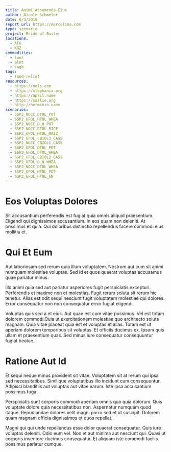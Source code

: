 ```yaml
---
title: Animi Assumenda Eius
author: Nicole Schmeler
date: 6/3/2016
report url: https://marcelino.com
type: scenario
project: Bride of Buster
locations:
  - AFG
  - KGZ
commodities:
  - tool
  - plnt
  - sugb
tags:
  - food-relief
resources:
  - https://nels.com
  - https://stephania.org
  - https://april.name
  - https://sallie.org
  - http://herminio.name
scenarios:
  - SSP2_NOCC_DTOL_POT
  - SSP2_GFDL_HTOL_WHEA
  - SSP2_NOCC_D_H_POT
  - SSP2_NOCC_DTOL_RICE
  - SSP2_GFDL_HTOL_MAIZ
  - SSP2_GFDL_CBIOL3_CASS
  - SSP2_NOCC_CBIOL1_CASS
  - SSP2_GFDL_DTOL_POT
  - SSP2_GFDL_DTOL_WHEA
  - SSP2_GFDL_CBIOL2_CASS
  - SSP2_GFDL_D_H_WHEA
  - SSP2_NOCC_DTOL_WHEA
  - SSP2_GFDL_HTOL_POT
  - SSP2_GFDL_HTOL_GN
---
```

# Eos Voluptas Dolores
Sit accusantium perferendis est fugiat quia omnis aliquid praesentium. Eligendi qui dignissimos accusantium. In eos quam non deleniti. At possimus et quia. Qui doloribus distinctio repellendus facere commodi eius mollitia et.

# Qui Et Eum
Aut laboriosam sed rerum quia illum voluptatem. Nostrum aut cum sit animi numquam molestiae voluptas. Sed id et quos quaerat voluptas accusamus quae pariatur minus.
 Illo animi quia sed aut pariatur asperiores fugit perspiciatis excepturi. Perferendis et maxime non et molestias. Fugit rerum soluta sit rerum hic tenetur. Alias est odit sequi nesciunt fugit voluptatem molestiae qui dolores. Error consequatur non non consequatur error fugiat eligendi.
 Voluptas quis sed a et eius. Aut quae est cum vitae possimus. Vel est totam dolorem commodi.Quia ut exercitationem molestiae quo architecto soluta magnam. Quia vitae placeat quia est et voluptas et alias. Totam est ut aperiam dolorem temporibus sit voluptas. Et officiis ducimus ex. Ipsum quis ullam et praesentium quas. Sed minus iure consequatur consequuntur fugiat beatae.

# Ratione Aut Id
Et sequi neque minus provident sit vitae. Voluptatem sit at rerum qui ipsa sed necessitatibus. Similique voluptatibus illo incidunt cum consequuntur. Adipisci blanditiis aut voluptas aut vitae earum. Iste ipsa accusantium possimus fuga.
 Perspiciatis sunt corporis commodi aperiam omnis quo quia dolorum. Quis voluptate dolore quia necessitatibus non. Aspernatur numquam quod itaque. Repudiandae dolores velit magni porro sed et ut suscipit. Dolorem quam magnam officia dignissimos et quos repellat.
 Magni qui qui unde repellendus esse dolor quaerat consequatur. Quis iure voluptas deleniti. Odio eum vel. Non et aut minima aut nesciunt qui. Quasi ut corporis inventore ducimus consequatur. Et aliquam iste commodi facilis possimus pariatur cumque.
